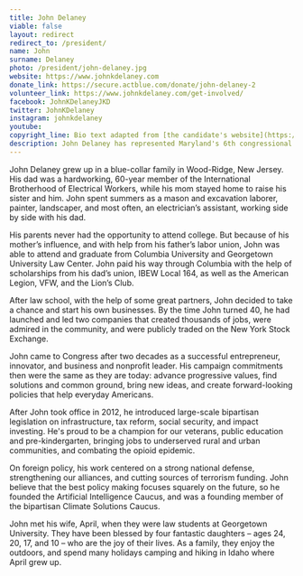 ```yaml
---
title: John Delaney
viable: false
layout: redirect
redirect_to: /president/
name: John
surname: Delaney
photo: /president/john-delaney.jpg
website: https://www.johnkdelaney.com
donate_link: https://secure.actblue.com/donate/john-delaney-2
volunteer_link: https://www.johnkdelaney.com/get-involved/
facebook: JohnKDelaneyJKD
twitter: JohnKDelaney
instagram: johnkdelaney
youtube: 
copyright_line: Bio text adapted from [the candidate's website](https://www.johnkdelaney.com/about/) and may be &copy; 2019 Friends of John Delaney.
description: John Delaney has represented Maryland's 6th congressional district since 2013. He has introduced large-scale bipartisan legislation on infrastructure, tax reform, social security, and impact investing.
---
```

John Delaney grew up in a blue-collar family in Wood-Ridge, New Jersey. His dad was a hardworking, 60-year member of the International Brotherhood of Electrical Workers, while his mom stayed home to raise his sister and him. John spent summers as a mason and excavation laborer, painter, landscaper, and most often, an electrician’s assistant, working side by side with his dad.

His parents never had the opportunity to attend college. But because of his mother’s influence, and with help from his father’s labor union, John was able to attend and graduate from Columbia University and Georgetown University Law Center. John paid his way through Columbia with the help of scholarships from his dad’s union, IBEW Local 164, as well as the American Legion, VFW, and the Lion’s Club.

After law school, with the help of some great partners, John decided to take a chance and start his own businesses. By the time John turned 40, he had launched and led two companies that created thousands of jobs, were admired in the community, and were publicly traded on the New York Stock Exchange.

John came to Congress after two decades as a successful entrepreneur, innovator, and business and nonprofit leader. His campaign commitments then were the same as they are today: advance progressive values, find solutions and common ground, bring new ideas, and create forward-looking policies that help everyday Americans.

After John took office in 2012, he introduced large-scale bipartisan legislation on infrastructure, tax reform, social security, and impact investing. He's proud to be a champion for our veterans, public education and pre-kindergarten, bringing jobs to underserved rural and urban communities, and combating the opioid epidemic.

On foreign policy, his work centered on a strong national defense, strengthening our alliances, and cutting sources of terrorism funding. John believe that the best policy making focuses squarely on the future, so he founded the Artificial Intelligence Caucus, and was a founding member of the bipartisan Climate Solutions Caucus.

John met his wife, April, when they were law students at Georgetown University. They have been blessed by four fantastic daughters – ages 24, 20, 17, and 10 – who are the joy of their lives. As a family, they enjoy the outdoors, and spend many holidays camping and hiking in Idaho where April grew up.
